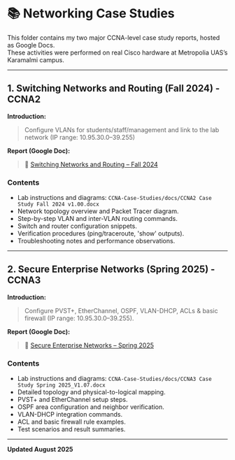 # 📚 Networking Case Studies

This folder contains my two major CCNA-level case study reports, hosted as Google Docs. <br>
These activities were performed on real Cisco hardware at Metropolia UAS’s Karamalmi campus.


----------------------------------------------------------------


## 1. Switching Networks and Routing (Fall 2024) - CCNA2

 **Introduction:**  
> Configure VLANs for students/staff/management and link to the lab network (IP range: 10.95.30.0–39.255)

**Report (Google Doc):**  
> 🔗 [Switching Networks and Routing – Fall 2024](https://docs.google.com/document/d/1bHZXYhCisgR_582hpoognGVv8KwOTn-hE3WiPBjPeVA/edit?usp=sharing)  

### Contents
- Lab instructions and diagrams: `CCNA-Case-Studies/docs/CCNA2 Case Study Fall 2024 v1.00.docx` <br>
- Network topology overview and Packet Tracer diagram. <br>
- Step-by-step VLAN and inter-VLAN routing commands. <br>
- Switch and router configuration snippets. <br>
- Verification procedures (ping/traceroute, 'show' outputs). <br>
- Troubleshooting notes and performance observations.


----------------------------------------------------------------


## 2. Secure Enterprise Networks (Spring 2025) - CCNA3

 **Introduction:**  
> Configure PVST+, EtherChannel, OSPF, VLAN-DHCP, ACLs & basic firewall (IP range: 10.95.30.0–39.255). 

**Report (Google Doc):**  
> 🔗 [Secure Enterprise Networks – Spring 2025](https://docs.google.com/document/d/1yhrQNWP6MfbL7RiWy8R7yGPnC1cIiIS76osT0OYY1qo/edit?usp=sharing)  

### Contents
- Lab instructions and diagrams: `CCNA-Case-Studies/docs/CCNA3 Case Study Spring 2025_V1.07.docx` <br>
- Detailed topology and physical-to-logical mapping. <br>
- PVST+ and EtherChannel setup steps. <br>
- OSPF area configuration and neighbor verification. <br>
- VLAN-DHCP integration commands. <br>
- ACL and basic firewall rule examples. <br>
- Test scenarios and result summaries. <br>


----------------------------------------------------------------

**Updated August 2025**
